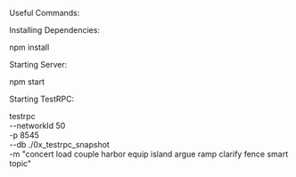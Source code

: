 Useful Commands: 

Installing Dependencies: 

npm install

Starting Server: 

npm start

Starting TestRPC: 

testrpc \
--networkId 50 \
-p 8545 \
--db ./0x_testrpc_snapshot \
-m "concert load couple harbor equip island argue ramp clarify fence smart topic"

